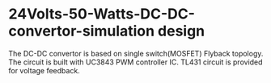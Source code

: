 # 24Volts-50-Watts-DC-DC-convertor-simulation design
The DC-DC convertor is based on single switch(MOSFET) Flyback topology.
The circuit is built with UC3843 PWM controller IC.
TL431 circuit is provided for voltage feedback.

